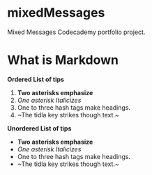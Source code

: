 # mixedMessages
Mixed Messages Codecademy portfolio project.

# What is Markdown

**Ordered List of tips**

1. **Two asterisks emphasize**
2. *One asterisk Italicizes*
3. One to three hash tags make headings.
4. ~The tidla key strikes though text.~

**Unordered List of tips**

* **Two asterisks emphasize**
* *One asterisk Italicizes*
* One to three hash tags make headings.
* ~The tidla key strikes though text.~

